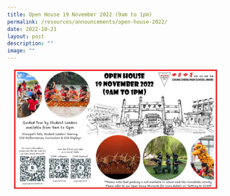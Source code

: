 ```yaml
---
title: Open House 19 November 2022 (9am to 1pm)
permalink: /resources/announcements/open-house-2022/
date: 2022-10-21
layout: post
description: ""
image: ""
---
```

<img src="/images/Open-House-2022-Poster.jpg" alt="Open House 2022" style="width:2000px">